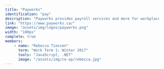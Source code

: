 ```yaml
---
title: "Payworks"
identification: "pay"
description: "Payworks provides payroll services and more for workplaces."
link: "https://www.payworks.ca/"
image: "assets/img/logos/payworks.png"
width: "100px"
complete: true
members:
    - name: "Rebecca Tiessen"
      term: "Work Term 1: Winter 2017"
      tools: "JavaScript, .NET"
      image: "/assets/img/co-op/rebecca.jpg"
---
```

